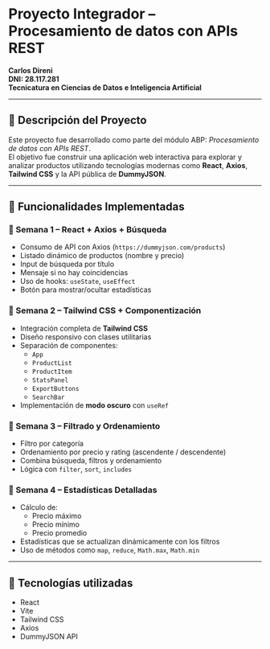 
# Proyecto Integrador – Procesamiento de datos con APIs REST

**Carlos Direni**  
**DNI: 28.117.281**  
**Tecnicatura en Ciencias de Datos e Inteligencia Artificial**  

---

## 🧠 Descripción del Proyecto

Este proyecto fue desarrollado como parte del módulo ABP: *Procesamiento de datos con APIs REST*.  
El objetivo fue construir una aplicación web interactiva para explorar y analizar productos utilizando tecnologías modernas como **React**, **Axios**, **Tailwind CSS** y la API pública de **DummyJSON**.

---

## 🚀 Funcionalidades Implementadas

### 🔹 Semana 1 – React + Axios + Búsqueda
- Consumo de API con Axios (`https://dummyjson.com/products`)
- Listado dinámico de productos (nombre y precio)
- Input de búsqueda por título
- Mensaje si no hay coincidencias
- Uso de hooks: `useState`, `useEffect`
- Botón para mostrar/ocultar estadísticas

### 🔹 Semana 2 – Tailwind CSS + Componentización
- Integración completa de **Tailwind CSS**
- Diseño responsivo con clases utilitarias
- Separación de componentes:
  - `App`
  - `ProductList`
  - `ProductItem`
  - `StatsPanel`
  - `ExportButtons`
  - `SearchBar`
- Implementación de **modo oscuro** con `useRef`

### 🔹 Semana 3 – Filtrado y Ordenamiento
- Filtro por categoría
- Ordenamiento por precio y rating (ascendente / descendente)
- Combina búsqueda, filtros y ordenamiento
- Lógica con `filter`, `sort`, `includes`

### 🔹 Semana 4 – Estadísticas Detalladas
- Cálculo de:
  - Precio máximo
  - Precio mínimo
  - Precio promedio
- Estadísticas que se actualizan dinámicamente con los filtros
- Uso de métodos como `map`, `reduce`, `Math.max`, `Math.min`

---

## 🧾 Tecnologías utilizadas

- React
- Vite
- Tailwind CSS
- Axios
- DummyJSON API
